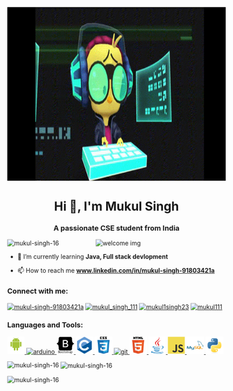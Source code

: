 <img width="100%" height="400px" src="pc.gif" alt="banner">
<h1 align="center">Hi 👋, I'm Mukul Singh</h1>
<h3 align="center">A passionate CSE student from India</h3>
<img align="right" border-radius:20% width="300px"  src="https://media.tenor.com/1j5d_905zRsAAAAC/developer-computer.gif" alt="welcome img">

<p align="left"> <img src="https://komarev.com/ghpvc/?username=mukul-singh-16&label=Profile%20views&color=0e75b6&style=flat" alt="mukul-singh-16" /> </p>

- 🌱 I’m currently learning **Java, Full stack devlopment**

- 📫 How to reach me **www.linkedin.com/in/mukul-singh-91803421a**

<h3 align="left">Connect with me:</h3>
<p align="left">
<a href="https://linkedin.com/in/mukul-singh-91803421a" target="blank"><img align="center" src="https://raw.githubusercontent.com/rahuldkjain/github-profile-readme-generator/master/src/images/icons/Social/linked-in-alt.svg" alt="mukul-singh-91803421a" height="30" width="40" /></a>
<a href="https://instagram.com/mukul_singh_111" target="blank"><img align="center" src="https://raw.githubusercontent.com/rahuldkjain/github-profile-readme-generator/master/src/images/icons/Social/instagram.svg" alt="mukul_singh_111" height="30" width="40" /></a>
<a href="https://www.hackerrank.com/mukul1singh23" target="blank"><img align="center" src="https://raw.githubusercontent.com/rahuldkjain/github-profile-readme-generator/master/src/images/icons/Social/hackerrank.svg" alt="mukul1singh23" height="30" width="40" /></a>
<a href="https://www.leetcode.com/mukul111" target="blank"><img align="center" src="https://raw.githubusercontent.com/rahuldkjain/github-profile-readme-generator/master/src/images/icons/Social/leet-code.svg" alt="mukul111" height="30" width="40" /></a>
</p>

<h3 align="left">Languages and Tools:</h3>
<p align="left"> <a href="https://developer.android.com" target="_blank" rel="noreferrer"> <img src="https://raw.githubusercontent.com/devicons/devicon/master/icons/android/android-original-wordmark.svg" alt="android" width="40" height="40"/> </a> <a href="https://www.arduino.cc/" target="_blank" rel="noreferrer"> <img src="https://cdn.worldvectorlogo.com/logos/arduino-1.svg" alt="arduino" width="40" height="40"/> </a> <a href="https://getbootstrap.com" target="_blank" rel="noreferrer"> <img src="https://raw.githubusercontent.com/devicons/devicon/master/icons/bootstrap/bootstrap-plain-wordmark.svg" alt="bootstrap" width="40" height="40"/> </a> <a href="https://www.cprogramming.com/" target="_blank" rel="noreferrer"> <img src="https://raw.githubusercontent.com/devicons/devicon/master/icons/c/c-original.svg" alt="c" width="40" height="40"/> </a> <a href="https://www.w3schools.com/css/" target="_blank" rel="noreferrer"> <img src="https://raw.githubusercontent.com/devicons/devicon/master/icons/css3/css3-original-wordmark.svg" alt="css3" width="40" height="40"/> </a> <a href="https://git-scm.com/" target="_blank" rel="noreferrer"> <img src="https://www.vectorlogo.zone/logos/git-scm/git-scm-icon.svg" alt="git" width="40" height="40"/> </a> <a href="https://www.w3.org/html/" target="_blank" rel="noreferrer"> <img src="https://raw.githubusercontent.com/devicons/devicon/master/icons/html5/html5-original-wordmark.svg" alt="html5" width="40" height="40"/> </a> <a href="https://www.java.com" target="_blank" rel="noreferrer"> <img src="https://raw.githubusercontent.com/devicons/devicon/master/icons/java/java-original.svg" alt="java" width="40" height="40"/> </a> <a href="https://developer.mozilla.org/en-US/docs/Web/JavaScript" target="_blank" rel="noreferrer"> <img src="https://raw.githubusercontent.com/devicons/devicon/master/icons/javascript/javascript-original.svg" alt="javascript" width="40" height="40"/> </a> <a href="https://www.mysql.com/" target="_blank" rel="noreferrer"> <img src="https://raw.githubusercontent.com/devicons/devicon/master/icons/mysql/mysql-original-wordmark.svg" alt="mysql" width="40" height="40"/> </a> <a href="https://www.python.org" target="_blank" rel="noreferrer"> <img src="https://raw.githubusercontent.com/devicons/devicon/master/icons/python/python-original.svg" alt="python" width="40" height="40"/> </a> </p>

<p><img align="left" src="https://github-readme-stats.vercel.app/api/top-langs?username=mukul-singh-16&show_icons=true&locale=en&layout=compact" alt="mukul-singh-16" /></p>

<p>&nbsp;<img align="center" src="https://github-readme-stats.vercel.app/api?username=mukul-singh-16&show_icons=true&locale=en" alt="mukul-singh-16" /></p>

<p><img align="center" src="https://github-readme-streak-stats.herokuapp.com/?user=mukul-singh-16&" alt="mukul-singh-16" /></p>

